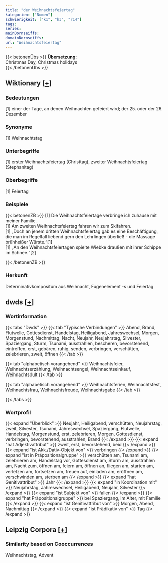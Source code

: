 ```yaml
---
title: "der Weihnachtsfeiertag"
kategorien: ["Nomen"]
schwierigkeit: ["k1", "h3", "r14"]
tags:
series:
mainDornseiffs:
domainDornseiffs:
url: "Weihnachtsfeiertag"
---
```


{{< betonenÜbs >}}
**Übersetzung:**  
Christmas Day, Christmas holidays  
{{< /betonenÜbs >}}

## Wiktionary [[+](https://de.wiktionary.org/wiki/Weihnachtsfeiertag)]

### Bedeutungen
[1] einer der Tage, an denen Weihnachten gefeiert wird; der 25. oder der 26. Dezember  

### Synonyme
[1] Weihnachtstag  

### Unterbegriffe
[1] erster Weihnachtsfeiertag (Christtag), zweiter Weihnachtsfeiertag (Stephanitag)  

### Oberbegriffe
[1] Feiertag  

### Beispiele
{{< betonenZB >}}
[1] Die Weihnachtsfeiertage verbringe ich zuhause mit meiner Familie.  
[1] Am zweiten Weihnachtsfeiertag fahren wir zum Skifahren.  
[1] „Doch an jenem dritten Weihnachtsfeiertag gab es eine Beschäftigung, die man im Regelfall liebend gern den Lehrlingen überließ - die Massage brühheißer Würste.“[1]  
[1] „An den Weihnachtsfeiertagen spielte Wiebke draußen mit ihrer Schippe im Schnee.“[2]  

{{< /betonenZB >}}
### Herkunft
Determinativkompositum aus Weihnacht, Fugenelement -s und Feiertag  



## dwds [[+](https://www.dwds.de/wb/Weihnachtsfeiertag)]

### Wortinformation
{{< tabs "Dwds" >}}
{{< tab "Typische Verbindungen" >}}
Abend, Brand, Flutwelle, Gottesdienst, Handelstag, Heiligabend, Jahreswechsel, Morgen, Morgenstund, Nachmittag, Nacht, Neujahr, Neujahrstag, Silvester, Spaziergang, Sturm, Tsunami, ausstrahlen, bescheren, bevorstehend, eintreffen, erst, gebären, ruhig, senden, verbringen, verschütten, zelebrieren, zweit, öffnen
{{< /tab >}}

{{< tab "alphabetisch vorangehend" >}}
Weihnachtsfeier, Weihnachtserzählung, Weihnachtsengel, Weihnachtseinkauf, Weihnachtsdult
{{< /tab >}}

{{< tab "alphabetisch vorangehend" >}}
Weihnachtsferien, Weihnachtsfest, Weihnachtsfrau, Weihnachtsfreude, Weihnachtsgabe
{{< /tab >}}

{{< /tabs >}}

### Wortprofil
{{< expand "Überblick" >}} Neujahr, Heiligabend, verschütten, Neujahrstag, zweit, Silvester, Tsunami, Jahreswechsel, Spaziergang, Flutwelle, Handelstag, Morgenstund, erst, zelebrieren, Morgen, Gottesdienst, verbringen, bevorstehend, ausstrahlen, Brand {{< /expand >}}
{{< expand "hat Adjektivattribut" >}} zweit, erst, bevorstehend, beid {{< /expand >}}
{{< expand "ist Akk./Dativ-Objekt von" >}} verbringen {{< /expand >}}
{{< expand "ist in Präpositionalgruppe" >}} verschütten am, Tsunami am, zelebrieren am, Handelstag vor, Gottesdienst am, Sturm am, ausstrahlen am, Nacht zum, öffnen am, feiern am, öffnen an, fliegen am, starten am, verletzen am, fortsetzen am, freuen auf, einladen am, eröffnen am, verschwinden am, sterben am {{< /expand >}}
{{< expand "hat Genitivattribut" >}} Jahr {{< /expand >}}
{{< expand "in Koordination mit" >}} Neujahrstag, Jahreswechsel, Heiligabend, Neujahr, Silvester {{< /expand >}}
{{< expand "ist Subjekt von" >}} fallen {{< /expand >}}
{{< expand "hat Präpositionalgruppe" >}} bei Spaziergang, im Alter, mit Familie {{< /expand >}}
{{< expand "ist Genitivattribut von" >}} Morgen, Abend, Nachmittag {{< /expand >}}
{{< expand "ist Prädikativ von" >}} Tag {{< /expand >}}

## Leipzig Corpora [[+](https://corpora.uni-leipzig.de/en/res?word=Weihnachtsfeiertag&corpusId=deu_newscrawl-public_2018)]


### Similarity based on Cooccurrences
Weihnachtstag, Advent

